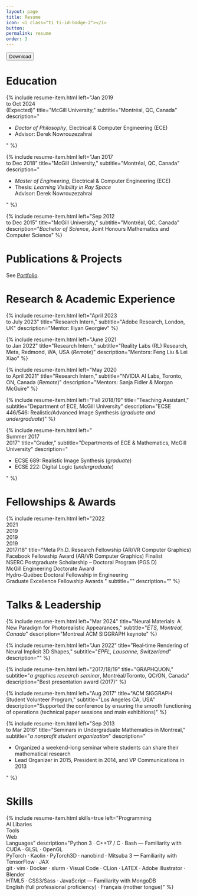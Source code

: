 ```yaml
---
layout: page
title: Resume
icon: <i class="ti ti-id-badge-2"></i>
button:
permalink: resume
order: 3
---
```


<a href="/assets/cv.pdf"><button>Download</button></a>

# <i class="ti ti-school"></i> Education
<div class="container cv">
{% include resume-item.html
      left="Jan 2019<br> to Oct 2024<br>(Expected)"
      title="McGill University,"
      subtitle="Montréal, QC, Canada"
      description="<ul>
        <li><i>Doctor of Philosophy</i>, Electrical & Computer Engineering (ECE)</li>
        <li>Advisor: Derek Nowrouzezahrai</li>
      </ul>
      "
%}

{% include resume-item.html
      left="Jan 2017<br> to Dec 2018"
      title="McGill University,"
      subtitle="Montréal, QC, Canada"
      description="<ul>
        <li><i>Master of Engineering</i>, Electrical & Computer Engineering (ECE)</li>
        <li>Thesis: <i>Learning Visibility in Ray Space</i><br> Advisor: Derek Nowrouzezahrai</li>
      </ul>
      "
%}

{% include resume-item.html
      left="Sep 2012<br> to Dec 2015"
      title="McGill University,"
      subtitle="Montréal, QC, Canada"
      description="<i>Bachelor of Science</i>, Joint Honours Mathematics and Computer Science"
%}
</div>

# <i class="ti ti-news"></i> Publications & Projects
<div class="container cv">
See <a href="/publications">Portfolio</a>.
</div>

# <i class="ti ti-eyeglass-2"></i> Research & Academic Experience
<div class="container cv">
{% include resume-item.html
      left="April 2023<br>to July 2023"
      title="Research Intern,"
      subtitle="Adobe Research, London, UK"
      description="Mentor: Iliyan Georgiev"
%}

{% include resume-item.html
      left="June 2021<br>to Jan 2022"
      title="Research Intern,"
      subtitle="Reality Labs (RL) Research, Meta, Redmond, WA, USA (<i>Remote</i>)"
      description="Mentors: Feng Liu & Lei Xiao"
%}

{% include resume-item.html
      left="May 2020<br>to April 2021"
      title="Research Intern,"
      subtitle="NVIDIA AI Labs, Toronto, ON, Canada (<i>Remote</i>)"
      description="Mentors: Sanja Fidler & Morgan McGuire"
%}

{% include resume-item.html
      left="Fall 2018/19"
      title="Teaching Assistant,"
      subtitle="Department of ECE, McGill University"
      description="ECSE 446/546: Realistic/Advanced Image Synthesis (<i>graduate and undergraduate</i>)"
%}

{% include resume-item.html
      left="<br>Summer 2017<br>2017"
      title="Grader,"
      subtitle="Departments of ECE & Mathematics, McGill University"
      description="<ul>
        <li>ECSE 689: Realistic Image Synthesis (<i>graduate</i>)</li>
        <li>ECSE 222: Digital Logic (<i>undergraduate</i>)</li>
      </ul>"
%}
</div>

# <i class="ti ti-award"></i> Fellowships & Awards
<div class="container cv">
{% include resume-item.html
      left="2022<br>2021<br>2019<br>2019<br>2019<br>2017/18"
      title="Meta Ph.D. Research Fellowship (AR/VR Computer Graphics)<br>
             Facebook Fellowship Award (AR/VR Computer Graphics) Finalist<br>
             NSERC Postgraduate Scholarship – Doctoral Program (PGS D)<br>
             McGill Engineering Doctorate Award<br>
             Hydro-Québec Doctoral Fellowship in Engineering<br>
             Graduate Excellence Fellowship Awards
             "
      subtitle=""
      description=""
%}
</div>

# <i class="ti ti-podium"></i> Talks & Leadership
<div class="container cv">
{% include resume-item.html
      left="Mar 2024"
      title="Neural Materials: A New Paradigm for Photorealistic Appearances,"
      subtitle="<i>ÉTS, Montréal, Canada</i>"
      description="Montreal ACM SIGGRAPH keynote"
%}


{% include resume-item.html
      left="Jun 2022"
      title="Real‐time Rendering of Neural Implicit 3D Shapes,"
      subtitle="<i>EPFL, Lausanne, Switzerland</i>"
      description=""
%}

{% include resume-item.html
      left="2017/18/19"
      title="GRAPHQUON,"
      subtitle="<i>a graphics research seminar</i>, Montréal/Toronto, QC/ON, Canada"
      description="Best presentation award (2017)"
%}

{% include resume-item.html
      left="Aug 2017"
      title="ACM SIGGRAPH Student Volunteer Program,"
      subtitle="Los Angeles CA, USA"
      description="Supported the conference by ensuring the smooth functioning of operations (technical paper sessions and main exhibitions)"
%}

{% include resume-item.html
      left="Sep 2013<br> to Mar 2016"
      title="Seminars in Undergraduate Mathematics in Montreal,"
      subtitle="<i>a nonprofit student organization</i>"
      description="<ul>
        <li>Organized a weekend-long seminar where students can share their mathematical research</li>
        <li>Lead Organizer in 2015, President in 2014, and VP Communications in 2013</li>
      </ul>"
%}
</div>

# <i class="ti ti-mood-cog"></i> Skills
<div class="container cv">
{% include resume-item.html
      skills=true
      left="Programming<br>AI Libaries<br>Tools<br>Web<br>Languages"
      description="Python 3 · C++17 / C · Bash — Familiarity with CUDA · GLSL · OpenGL<br>PyTorch · Kaolin · PyTorch3D · nanobind · Mitsuba 3 — Familiarity with TensorFlow · JAX<br>
        git · vim · Docker · slurm · Visual Code · CLion · LATEX · Adobe Illustrator · Blender<br>HTML5 · CSS3/Sass · JavaScript — Familiarity with MongoDB<br>English (full professional proficiency) · Français (mother tongue)"
%}
</div>
